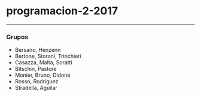 ﻿# programacion-2-2017
------------------------------
### Grupos
* Bersano, Henzenn
* Bertone, Storani, Trinchieri
* Casazza, Malta, Soratti
* Bitschin, Pastore
* Monier, Bruno, Didoné
* Rosso, Rodriguez
* Stradella, Aguilar
